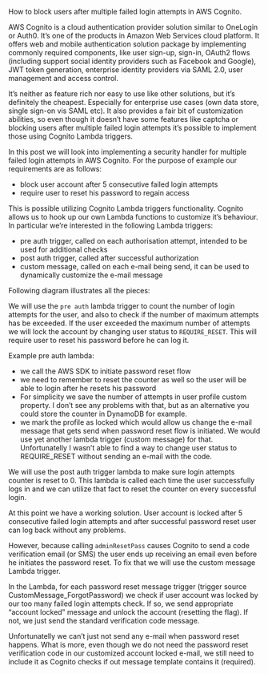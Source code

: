 How to block users after multiple failed login attempts in AWS Cognito.

AWS Cognito is a cloud authentication provider solution similar to OneLogin or Auth0. It’s one of the products in Amazon Web Services cloud platform.
It offers web and mobile authentication solution package by implementing commonly required components, like user sign-up, sign-in, OAuth2 flows (including support social identity providers such as Facebook and Google), JWT token generation, enterprise identity providers via SAML 2.0, user management and access control.

It’s neither as feature rich nor easy to use like other solutions, but it’s definitely the cheapest. Especially for enterprise use cases (own data store, single sign-on vis SAML etc). It also provides a fair bit of customization abilities, so even though it doesn’t have some features like captcha or blocking users after multiple failed login attempts it’s possible to implement those using Cognito Lambda triggers.

In this post we will look into implementing a security handler for multiple failed login attempts in AWS Cognito. For the purpose of example our requirements are as follows:

- block user account after 5 consecutive failed login attempts
- require user to reset his password to regain access

This is possible utilizing Cognito Lambda triggers functionality. Cognito allows us to hook up our own Lambda functions to customize it’s behaviour.
In particular we’re interested in the following Lambda triggers:

- pre auth trigger, called on each authorisation attempt, intended to be used for additional checks
- post auth trigger, called after successful authorization
- custom message, called on each e-mail being send, it can be used to dynamically customize the e-mail message

Following diagram illustrates all the pieces:

We will use the `pre auth` lambda trigger to count the number of login attempts for the user, and also to check if the number of maximum attempts has be exceeded. If the user exceeded the maximum number of attempts we will lock the account by changing user status to `REQUIRE_RESET`. This will require user to reset his password before he can log it.

Example pre auth lambda:

- we call the AWS SDK to initiate password reset flow
- we need to remember to reset the counter as well so the user will be able to login after he resets his password
- For simplicity we save the number of attempts in user profile custom property. I don’t see any problems with that, but as an alternative you could store the counter in DynamoDB for example.
- we mark the profile as locked which would allow us change the e-mail message that gets send when password reset flow is initiated. We would use yet another lambda trigger (custom message) for that. Unfortunatelly I wasn’t able to find a way to change user status to REQUIRE_RESET without sending an e-mail with the code.

We will use the post auth trigger lambda to make sure login attempts counter is reset to 0. This lambda is called each time the user successfully logs in and we can utilize that fact to reset the counter on every successful login.

At this point we have a working solution. User account is locked after 5 consecutive failed login attempts and after successful password reset user can log back without any problems.

<!-- <IMAGE WITH COGNITO UI passwd reset flow> -->

However, because calling `adminResetPass` causes Cognito to send a code verification email (or SMS) the user ends up receiving an email even before he initiates the password reset. To fix that we will use the custom message Lambda trigger.

In the Lambda, for each password reset message trigger (trigger source CustomMessage_ForgotPassword) we check if user account was locked by our too many failed login attempts check. If so, we send appropriate “account locked” message and unlock the account (resetting the flag). If not, we just send the standard verification code message.

Unfortunatelly we can’t just not send any e-mail when password reset happens. What is more, even though we do not need the password reset verification code in our customized account locked e-mail, we still need to include it as Cognito checks if out message template contains it (required).
